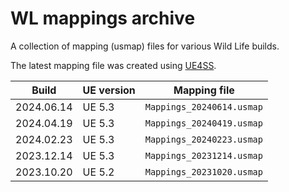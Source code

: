 # WL mappings archive

A collection of mapping (usmap) files for various Wild Life builds.

The latest mapping file was created using [UE4SS](https://github.com/UE4SS-RE/RE-UE4SS).

| Build      | UE version | Mapping file              |
| ---------- | ---------- | ------------------------- |
| 2024.06.14 | UE 5.3     | `Mappings_20240614.usmap` |
| 2024.04.19 | UE 5.3     | `Mappings_20240419.usmap` |
| 2024.02.23 | UE 5.3     | `Mappings_20240223.usmap` |
| 2023.12.14 | UE 5.3     | `Mappings_20231214.usmap` |
| 2023.10.20 | UE 5.2     | `Mappings_20231020.usmap` |

